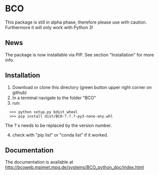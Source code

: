 # BCO

This package is still in alpha phase, therefore please use with caution.
Furthermore it will only work with Python 3!


## News

The package is now installable via PIP.
See section "Installation" for more info.


## Installation

1. Download or clone this directory (green button upper right corner on github)
2. In a terminal navigate to the folder "BCO"
3. run:
```
  >>> python setup.py bdist_wheel
  >>> pip install dist/BCO-?.?.?-py3-none-any.whl 
```

   The ?`s needs to be replaced by the version number.
   
4. check with "pip list" or "conda list" if it worked.

## Documentation

The documentation is available at 
http://bcoweb.mpimet.mpg.de/systems/BCO_python_doc/index.html
